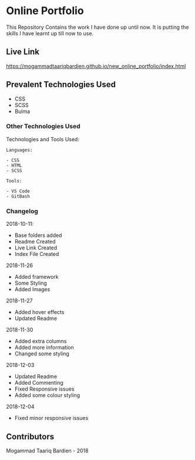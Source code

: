 # Online Portfolio
This Repository Contains the work I have done up until now. It is putting the skills I have learnt up till now to use.

## Live Link
https://mogammadtaariqbardien.github.io/new_online_portfolio/index.html

## Prevalent Technologies Used

 - CSS
 - SCSS
 - Bulma

### Other Technologies Used

Technologies and Tools Used:

```
Languages:

- CSS
- HTML
- SCSS

```
```
Tools:

- VS Code
- GitBash

```

### Changelog

2018-10-11:
- Base folders  added
- Readme Created
- Live Link Created
- Index File Created

2018-11-26
- Added framework
- Some Styling
- Added Images

2018-11-27
- Added hover effects
- Updated Readme

2018-11-30
- Added extra columns
- Added more information
- Changed some styling

2018-12-03
- Updated Readme
- Added Commenting
- Fixed Responsive issues
- Added some colour styling

2018-12-04
- Fixed minor responsive issues

## Contributors

Mogammad Taariq Bardien - 2018
